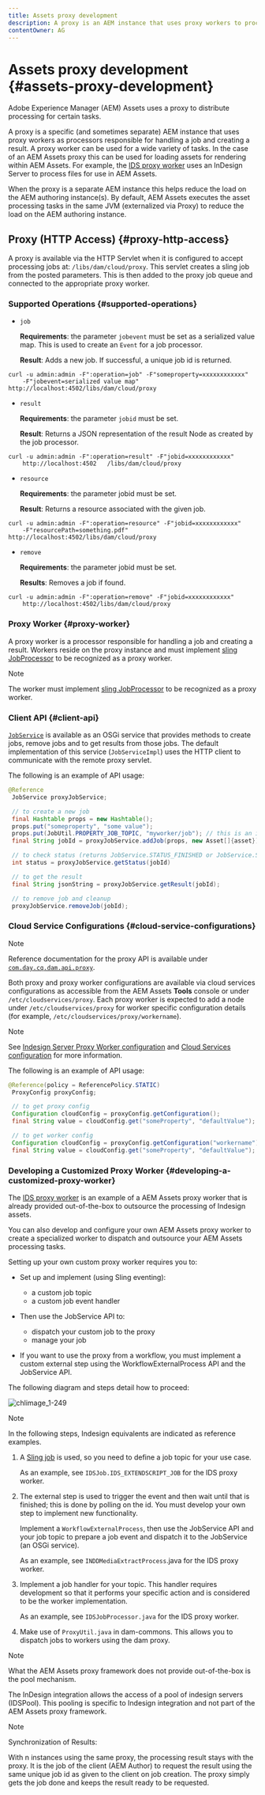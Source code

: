 ```yaml
---
title: Assets proxy development
description: A proxy is an AEM instance that uses proxy workers to process jobs. Learn how to configure an AEM proxy, supported operations, proxy components, and how to develop a custom proxy worker.
contentOwner: AG
---
```


# Assets proxy development {#assets-proxy-development}

Adobe Experience Manager (AEM) Assets uses a proxy to distribute processing for certain tasks.

A proxy is a specific (and sometimes separate) AEM instance that uses proxy workers as processors responsible for handling a job and creating a result. A proxy worker can be used for a wide variety of tasks. In the case of an AEM Assets proxy this can be used for loading assets for rendering within AEM Assets. For example, the [IDS proxy worker](indesign.md) uses an InDesign Server to process files for use in AEM Assets.

When the proxy is a separate AEM instance this helps reduce the load on the AEM authoring instance(s). By default, AEM Assets executes the asset processing tasks in the same JVM (externalized via Proxy) to reduce the load on the AEM authoring instance.

## Proxy (HTTP Access) {#proxy-http-access}

A proxy is available via the HTTP Servlet when it is configured to accept processing jobs at: `/libs/dam/cloud/proxy`. This servlet creates a sling job from the posted parameters. This is then added to the proxy job queue and connected to the appropriate proxy worker.

### Supported Operations {#supported-operations}

* `job`

  **Requirements**: the parameter `jobevent` must be set as a serialized value map. This is used to create an `Event` for a job processor.

  **Result**: Adds a new job. If successful, a unique job id is returned.

```shell
curl -u admin:admin -F":operation=job" -F"someproperty=xxxxxxxxxxxx"
    -F"jobevent=serialized value map" http://localhost:4502/libs/dam/cloud/proxy
```

* `result`

  **Requirements**: the parameter `jobid` must be set.

  **Result**: Returns a JSON representation of the result Node as created by the job processor.

```shell
curl -u admin:admin -F":operation=result" -F"jobid=xxxxxxxxxxxx"
    http://localhost:4502   /libs/dam/cloud/proxy
```

* `resource`

  **Requirements**: the parameter jobid must be set.

  **Result**: Returns a resource associated with the given job.

```shell
curl -u admin:admin -F":operation=resource" -F"jobid=xxxxxxxxxxxx"
    -F"resourcePath=something.pdf" http://localhost:4502/libs/dam/cloud/proxy
```

* `remove`

  **Requirements**: the parameter jobid must be set.

  **Results**: Removes a job if found.

```shell
curl -u admin:admin -F":operation=remove" -F"jobid=xxxxxxxxxxxx"
    http://localhost:4502/libs/dam/cloud/proxy
```

### Proxy Worker {#proxy-worker}

A proxy worker is a processor responsible for handling a job and creating a result. Workers reside on the proxy instance and must implement [sling JobProcessor](https://sling.apache.org/site/eventing-and-jobs.html) to be recognized as a proxy worker.

>[!NOTE]
>
>The worker must implement [sling JobProcessor](https://sling.apache.org/site/eventing-and-jobs.html) to be recognized as a proxy worker.

### Client API {#client-api}

[`JobService`](https://helpx.adobe.com/experience-manager/6-5/sites/developing/using/reference-materials/javadoc/index.html) is available as an OSGi service that provides methods to create jobs, remove jobs and to get results from those jobs. The default implementation of this service (`JobServiceImpl`) uses the HTTP client to communicate with the remote proxy servlet.

The following is an example of API usage:

```java
@Reference
 JobService proxyJobService;

 // to create a new job
 final Hashtable props = new Hashtable();
 props.put("someproperty", "some value");
 props.put(JobUtil.PROPERTY_JOB_TOPIC, "myworker/job"); // this is an identifier of the worker
 final String jobId = proxyJobService.addJob(props, new Asset[]{asset});

 // to check status (returns JobService.STATUS_FINISHED or JobService.STATUS_INPROGRESS)
 int status = proxyJobService.getStatus(jobId)

 // to get the result
 final String jsonString = proxyJobService.getResult(jobId);

 // to remove job and cleanup
 proxyJobService.removeJob(jobId);
```

### Cloud Service Configurations {#cloud-service-configurations}

>[!NOTE]
>
>Reference documentation for the proxy API is available under [`com.day.cq.dam.api.proxy`](https://helpx.adobe.com/experience-manager/6-5/sites/developing/using/reference-materials/javadoc/com/day/cq/dam/api/proxy/package-summary.html).

Both proxy and proxy worker configurations are available via cloud services configurations as accessible from the AEM Assets **Tools** console or under `/etc/cloudservices/proxy`. Each proxy worker is expected to add a node under `/etc/cloudservices/proxy` for worker specific configuration details (for example, `/etc/cloudservices/proxy/workername`).

>[!NOTE]
>
>See [Indesign Server Proxy Worker configuration](indesign.md#configuring-the-proxy-worker-for-indesign-server) and [Cloud Services configuration](../sites-developing/extending-cloud-config.md) for more information.

The following is an example of API usage:

```java
@Reference(policy = ReferencePolicy.STATIC)
 ProxyConfig proxyConfig;

 // to get proxy config
 Configuration cloudConfig = proxyConfig.getConfiguration();
 final String value = cloudConfig.get("someProperty", "defaultValue");

 // to get worker config
 Configuration cloudConfig = proxyConfig.getConfiguration("workername");
 final String value = cloudConfig.get("someProperty", "defaultValue");
```

### Developing a Customized Proxy Worker {#developing-a-customized-proxy-worker}

The [IDS proxy worker](indesign.md) is an example of a AEM Assets proxy worker that is already provided out-of-the-box to outsource the processing of Indesign assets.

You can also develop and configure your own AEM Assets proxy worker to create a specialized worker to dispatch and outsource your AEM Assets processing tasks.

Setting up your own custom proxy worker requires you to:

* Set up and implement (using Sling eventing):

    * a custom job topic
    * a custom job event handler

* Then use the JobService API to:

    * dispatch your custom job to the proxy
    * manage your job

* If you want to use the proxy from a workflow, you must implement a custom external step using the WorkflowExternalProcess API and the JobService API.

The following diagram and steps detail how to proceed:

![chlimage_1-249](assets/chlimage_1-249.png)

>[!NOTE]
>
>In the following steps, Indesign equivalents are indicated as reference examples.

1. A [Sling job](https://sling.apache.org/site/eventing-and-jobs.html) is used, so you need to define a job topic for your use case.

   As an example, see `IDSJob.IDS_EXTENDSCRIPT_JOB` for the IDS proxy worker.

1. The external step is used to trigger the event and then wait until that is finished; this is done by polling on the id. You must develop your own step to implement new functionality.

   Implement a `WorkflowExternalProcess`, then use the JobService API and your job topic to prepare a job event and dispatch it to the JobService (an OSGi service).

   As an example, see `INDDMediaExtractProcess`.java for the IDS proxy worker.

1. Implement a job handler for your topic. This handler requires development so that it performs your specific action and is considered to be the worker implementation.

   As an example, see `IDSJobProcessor.java` for the IDS proxy worker.

1. Make use of `ProxyUtil.java` in dam-commons. This allows you to dispatch jobs to workers using the dam proxy.

>[!NOTE]
>
>What the AEM Assets proxy framework does not provide out-of-the-box is the pool mechanism.
>
>The InDesign integration allows the access of a pool of indesign servers (IDSPool). This pooling is specific to Indesign integration and not part of the AEM Assets proxy framework.

>[!NOTE]
>
>Synchronization of Results:
>
>With n instances using the same proxy, the processing result stays with the proxy. It is the job of the client (AEM Author) to request the result using the same unique job id as given to the client on job creation. The proxy simply gets the job done and keeps the result ready to be requested.
